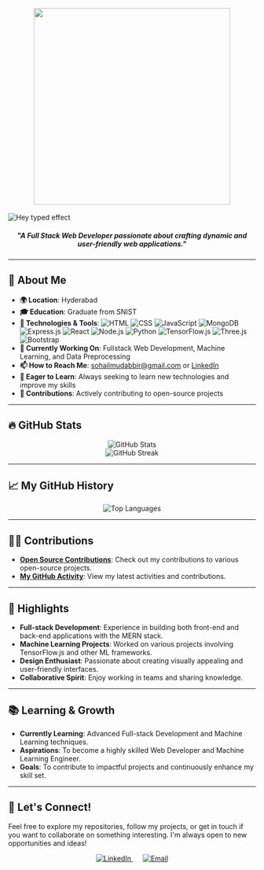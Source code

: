 
  <div align="center"> <img src="https://user-images.githubusercontent.com/74038190/229223263-cf2e4b07-2615-4f87-9c38-e37600f8381a.gif" width="400"> </div>

<br>
<img src="https://readme-typing-svg.herokuapp.com?font=Fredoka&weight=700&size=55&pause=100&color=FFcc4d&width=870&height=95&lines=Hello%2C+I'm+MUDABBIR+%F0%9F%91%8B" alt="Hey typed effect"/>


<h5 align="center">"A Full Stack Web Developer passionate about crafting dynamic and user-friendly web applications."</h5>

---

## 🚀 About Me

- **🌍 Location**: Hyderabad
- **🎓 Education**: Graduate from SNIST
- **🔧 Technologies & Tools**: 
  ![HTML](https://img.shields.io/badge/HTML-E34F26?style=flat-square&logo=html5&logoColor=white)
  ![CSS](https://img.shields.io/badge/CSS-1572B6?style=flat-square&logo=css3&logoColor=white)
  ![JavaScript](https://img.shields.io/badge/JavaScript-F7DF1E?style=flat-square&logo=javascript&logoColor=black)
  ![MongoDB](https://img.shields.io/badge/MongoDB-4EA94B?style=flat-square&logo=mongodb&logoColor=white)
  ![Express.js](https://img.shields.io/badge/Express.js-404D59?style=flat-square&logo=express&logoColor=white)
  ![React](https://img.shields.io/badge/React-61DAFB?style=flat-square&logo=react&logoColor=black)
  ![Node.js](https://img.shields.io/badge/Node.js-339933?style=flat-square&logo=nodedotjs&logoColor=white)
  ![Python](https://img.shields.io/badge/Python-3776AB?style=flat-square&logo=python&logoColor=white)
  ![TensorFlow.js](https://img.shields.io/badge/TensorFlow.js-FF6F00?style=flat-square&logo=tensorflow&logoColor=white)
  ![Three.js](https://img.shields.io/badge/Three.js-000000?style=flat-square&logo=three.js&logoColor=white)
  ![Bootstrap](https://img.shields.io/badge/Bootstrap-563D7C?style=flat-square&logo=bootstrap&logoColor=white)
- **💼 Currently Working On**: Fullstack Web Development, Machine Learning, and Data Preprocessing
- **📫 How to Reach Me**: sohailmudabbir@gmail.com or [LinkedIn](https://www.linkedin.com/in/mohammed-mudabbir-pasha/)
- **🌱 Eager to Learn**: Always seeking to learn new technologies and improve my skills
- **🤝 Contributions**: Actively contributing to open-source projects

---

## 🔥 GitHub Stats

<div align="center">
  <img src="https://github-readme-stats.vercel.app/api?username=mudabbir525&show_icons=true&hide_title=true&hide=prs&count_private=true&include_all_commits=true&theme=radical" alt="GitHub Stats" />
  </div>
  <div align="center">
  <img src="https://streak-stats.demolab.com?user=mudabbir525&theme=radical" alt="GitHub Streak" />
</div>

---

## 📈 My GitHub History

<div align="center">
  <img src="https://github-readme-stats.vercel.app/api/top-langs/?username=mudabbir525&layout=compact&theme=radical" alt="Top Languages" />
</div>

---

## 👨‍💻 Contributions

- **[Open Source Contributions](https://github.com/mudabbir525?tab=repositories)**: Check out my contributions to various open-source projects.
- **[My GitHub Activity](https://github.com/mudabbir525?tab=activity)**: View my latest activities and contributions.

---

## 🌟 Highlights

- **Full-stack Development**: Experience in building both front-end and back-end applications with the MERN stack.
- **Machine Learning Projects**: Worked on various projects involving TensorFlow.js and other ML frameworks.
- **Design Enthusiast**: Passionate about creating visually appealing and user-friendly interfaces.
- **Collaborative Spirit**: Enjoy working in teams and sharing knowledge.

---

## 📚 Learning & Growth

- **Currently Learning**: Advanced Full-stack Development and Machine Learning techniques.
- **Aspirations**: To become a highly skilled Web Developer and Machine Learning Engineer.
- **Goals**: To contribute to impactful projects and continuously enhance my skill set.

---

## 🎉 Let's Connect!

Feel free to explore my repositories, follow my projects, or get in touch if you want to collaborate on something interesting. I'm always open to new opportunities and ideas!

<div align="center">
  <a href="https://www.linkedin.com/in/mohammed-mudabbir-pasha/">
    <img src="https://img.shields.io/badge/-LinkedIn-%230A66C2?style=for-the-badge&logo=linkedin&logoColor=white" alt="LinkedIn" />
  </a>
  <span style="margin: 0 10px;"></span>
  <a href="mailto:sohailmudabbir@gmail.com">
    <img src="https://img.shields.io/badge/-Email-%23D14836?style=for-the-badge&logo=gmail&logoColor=white" alt="Email" />
  </a>
</div>
